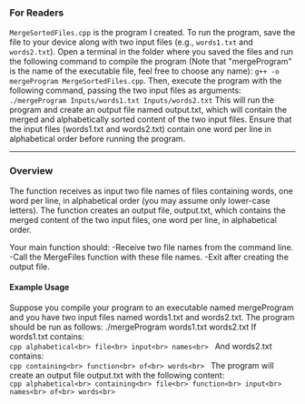 ### For Readers

`MergeSortedFiles.cpp` is the program I created. To run the program, save the file to your device along with two input files (e.g., `words1.txt` and `words2.txt`). Open a terminal in the folder where you saved the files and run the following command to compile the program (Note that "mergeProgram" is the name of the executable file, feel free to choose any name): `g++ -o mergeProgram MergeSortedFiles.cpp`. Then, execute the program with the following command, passing the two input files as arguments: `./mergeProgram Inputs/words1.txt Inputs/words2.txt` This will run the program and create an output file named output.txt, which will contain the merged and alphabetically sorted content of the two input files. Ensure that the input files (words1.txt and words2.txt) contain one word per line in alphabetical order before running the program.

---

### Overview

The function receives as input two file names of files containing words, one word per line, in alphabetical order (you may assume only lower-case letters). The function creates an output file, output.txt, which contains the merged content of the two input files, one word per line, in alphabetical order.

Your main function should:
-Receive two file names from the command line.
-Call the MergeFiles function with these file names.
-Exit after creating the output file.

#### Example Usage
Suppose you compile your program to an executable named mergeProgram and you have two input files named words1.txt and words2.txt. The program should be run as follows:
./mergeProgram words1.txt words2.txt
If words1.txt contains:<br>
``cpp
alphabetical<br>
file<br>
input<br>
names<br>
``
And words2.txt contains:<br>
``cpp
containing<br>
function<br>
of<br>
words<br>
``
The program will create an output file output.txt with the following content:<br>
``cpp
alphabetical<br>
containing<br>
file<br>
function<br>
input<br>
names<br>
of<br>
words<br>
``
